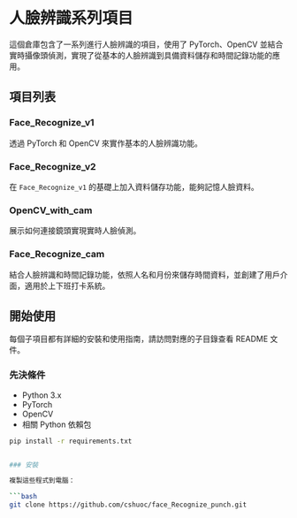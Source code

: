 # 人臉辨識系列項目

這個倉庫包含了一系列進行人臉辨識的項目，使用了 PyTorch、OpenCV 並結合實時攝像頭偵測，實現了從基本的人臉辨識到具備資料儲存和時間記錄功能的應用。

## 項目列表

### Face_Recognize_v1

透過 PyTorch 和 OpenCV 來實作基本的人臉辨識功能。

### Face_Recognize_v2

在 `Face_Recognize_v1` 的基礎上加入資料儲存功能，能夠記憶人臉資料。

### OpenCV_with_cam

展示如何連接鏡頭實現實時人臉偵測。

### Face_Recognize_cam

結合人臉辨識和時間記錄功能，依照人名和月份來儲存時間資料，並創建了用戶介面，適用於上下班打卡系統。

## 開始使用

每個子項目都有詳細的安裝和使用指南，請訪問對應的子目錄查看 README 文件。

### 先決條件

- Python 3.x
- PyTorch
- OpenCV
- 相關 Python 依賴包
```bash
pip install -r requirements.txt


### 安裝

複製這些程式到電腦：

```bash
git clone https://github.com/cshuoc/face_Recognize_punch.git


